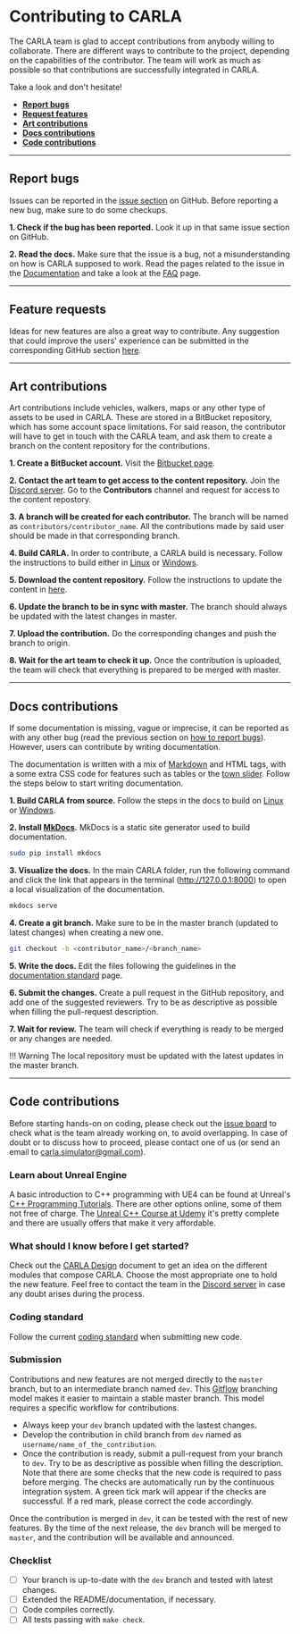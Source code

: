# Contributing to CARLA

The CARLA team is glad to accept contributions from anybody willing to collaborate. There are different ways to contribute to the project, depending on the capabilities of the contributor. The team will work as much as possible so that contributions are successfully integrated in CARLA.  

Take a look and don't hesitate!  

*   [__Report bugs__](#report-bugs)  
*   [__Request features__](#request-features)  
*   [__Art contributions__](#art-contributions)  
*   [__Docs contributions__](#docs-contributions)  
*   [__Code contributions__](#code-contributions)  

---
## Report bugs

Issues can be reported in the [issue section][issueslink] on GitHub. Before reporting a new bug, make sure to do some checkups.  

__1. Check if the bug has been reported.__ Look it up in that same issue section on GitHub.  

__2. Read the docs.__ Make sure that the issue is a bug, not a misunderstanding on how is CARLA supposed to work. Read the pages related to the issue in the [Documentation][docslink] and take a look at the [FAQ][faqlink] page.

[issueslink]: https://github.com/carla-simulator/carla/issues
[docslink]: http://carla.readthedocs.io
[faqlink]: build_faq.md

---
## Feature requests

Ideas for new features are also a great way to contribute. Any suggestion that could improve the users' experience  can be submitted in the corresponding GitHub section [here][frlink].

[frlink]: https://github.com/carla-simulator/carla/issues?q=is%3Aissue+is%3Aopen+label%3A%22feature+request%22+sort%3Acomments-desc

---
## Art contributions

Art contributions include vehicles, walkers, maps or any other type of assets to be used in CARLA. These are stored in a BitBucket repository, which has some account space limitations. For said reason, the contributor will have to get in touch with the CARLA team, and ask them to create a branch on the content repository for the contributions.  

__1. Create a BitBucket account.__ Visit the [Bitbucket page](https://bitbucket.org).  

__2. Contact the art team to get access to the content repository.__ Join the [Discord server](https://discord.com/invite/8kqACuC). Go to the __Contributors__ channel and request for access to the content repostory.  

__3. A branch will be created for each contributor.__ The branch will be named as `contributors/contributor_name`. All the contributions made by said user should be made in that corresponding branch.  

__4. Build CARLA.__ In order to contribute, a CARLA build is necessary. Follow the instructions to build either in [Linux](https://carla.readthedocs.io/en/latest/build_linux/) or [Windows](https://carla.readthedocs.io/en/latest/build_windows/).  

__5. Download the content repository.__ Follow the instructions to update the content in [here](https://carla.readthedocs.io/en/latest/build_update/#get-development-assets).

__6. Update the branch to be in sync with master.__ The branch should always be updated with the latest changes in master.  

__7. Upload the contribution.__ Do the corresponding changes and push the branch to origin.  

__8. Wait for the art team to check it up.__ Once the contribution is uploaded, the team will check that everything is prepared to be merged with master.  


---
## Docs contributions

If some documentation is missing, vague or imprecise, it can be reported as with any other bug (read the previous section on [how to report bugs](#report-bugs)). However, users can contribute by writing documentation.  

The documentation is written with a mix of [Markdown](https://www.markdownguide.org/) and HTML tags, with a some extra CSS code for features such as tables or the [town slider](https://carla.readthedocs.io/en/latest/core_map/#carla-maps). Follow the steps below to start writing documentation. 

__1. Build CARLA from source.__ Follow the steps in the docs to build on [Linux](build_linux.md) or [Windows](build_windows.md).  


__2. Install [MkDocs](http://www.mkdocs.org/).__ MkDocs is a static site generator used to build documentation. 

```sh
sudo pip install mkdocs
```

__3. Visualize the docs.__ In the main CARLA folder, run the following command and click the link that appears in the terminal (http://127.0.0.1:8000) to open a local visualization of the documentation.  

```sh
mkdocs serve
```
__4. Create a git branch.__ Make sure to be in the master branch (updated to latest changes) when creating a new one. 

```sh
git checkout -b <contributor_name>/<branch_name>
```

__5. Write the docs.__ Edit the files following the guidelines in the [documentation standard](cont_doc_standard.md) page.  

__6. Submit the changes.__ Create a pull request in the GitHub repository, and add one of the suggested reviewers. Try to be as descriptive as possible when filling the pull-request description.  

__7. Wait for review.__ The team will check if everything is ready to be merged or any changes are needed.  

!!! Warning
    The local repository must be updated with the latest updates in the master branch.  

---
## Code contributions

Before starting hands-on on coding, please check out the [issue board][issueboard] to check what is the team already working on, to avoid overlapping. In case of doubt or to discuss how to proceed, please contact one of us (or send an email to <carla.simulator@gmail.com>).

[issueboard]: https://github.com/carla-simulator/carla/issues

### Learn about Unreal Engine

A basic introduction to C++ programming with UE4 can be found at Unreal's [C++ Programming Tutorials][ue4tutorials]. There are other options online, some of them not free of charge. The [Unreal C++ Course at Udemy][ue4course] it's pretty complete and there are usually offers that make it very affordable.

[ue4tutorials]: https://docs.unrealengine.com/latest/INT/Programming/Tutorials/
[ue4course]: https://www.udemy.com/unrealcourse/

### What should I know before I get started?

Check out the [CARLA Design](index.md)<!-- @todo --> document to get an idea on the different modules that compose CARLA. Choose the most appropriate one
to hold the new feature. Feel free to contact the team in the [Discord server](https://discord.com/invite/8kqACuC) in case any doubt arises during the process.  

### Coding standard

Follow the current [coding standard](cont_coding_standard.md) when submitting new code.  

### Submission

Contributions and new features are not merged directly to the `master` branch, but to an intermediate branch named `dev`. This [Gitflow](https://nvie.com/posts/a-successful-git-branching-model/) branching model makes it easier to maintain a stable master branch. This model requires a specific workflow for contributions.  

*   Always keep your `dev` branch updated with the lastest changes.  
*   Develop the contribution in child branch from `dev` named as `username/name_of_the_contribution`.  
*   Once the contribution is ready, submit a pull-request from your branch to `dev`. Try to be as descriptive as possible when filling the description. Note that there are some checks that the new code is required to pass before merging. The checks are automatically run by the continuous integration system. A green tick mark will appear if the checks are successful. If a red mark, please correct the code accordingly.  

Once the contribution is merged in `dev`, it can be tested with the rest of new features. By the time of the next release, the `dev` branch will be merged to `master`, and the contribution will be available and announced.  

### Checklist  

*   [ ] Your branch is up-to-date with the `dev` branch and tested with latest changes.  
*   [ ] Extended the README/documentation, if necessary.  
*   [ ] Code compiles correctly.  
*   [ ] All tests passing with `make check`.  